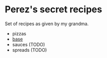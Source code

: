 # Perez's secret recipes

Set of recipes as given by my grandma.

- pizzas
 - [base](./pizzas/base.md)
- sauces (TODO)
- spreads (TODO)